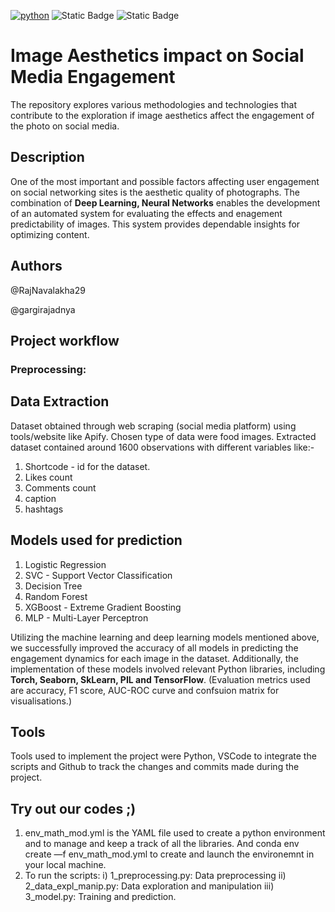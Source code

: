 [![python](https://img.shields.io/badge/Python-3.12-3776AB.svg?style=flat&logo=python&logoColor=white)](https://www.python.org) ![Static Badge](https://img.shields.io/badge/VSCode-blue)  ![Static Badge](https://img.shields.io/badge/Figma-black?logo=Figma)


# Image Aesthetics impact on Social Media Engagement
The repository explores various methodologies and technologies that contribute to the exploration if image aesthetics affect the engagement of the photo on social media.  
## Description
One of the most important and possible factors affecting user engagement on social networking sites is the aesthetic quality of photographs. The combination of **Deep Learning, Neural Networks** enables the development of an automated system for evaluating the effects and enagement predictability of images. This system provides dependable insights for optimizing content.
## Authors
@RajNavalakha29

@gargirajadnya

## Project workflow

### Preprocessing: 


## Data Extraction
Dataset obtained through web scraping (social media platform) using tools/website like Apify. Chosen type of data were food images. Extracted dataset contained around 1600 observations with different variables like:-
1. Shortcode - id for the dataset.
2. Likes count
3. Comments count
4. caption
5. hashtags
## Models used for prediction
1. Logistic Regression
2. SVC - Support Vector Classification
3. Decision Tree
4. Random Forest
5. XGBoost - Extreme Gradient Boosting
6. MLP - Multi-Layer Perceptron

Utilizing the machine learning and deep learning models mentioned above, we successfully improved the accuracy of all models in predicting the engagement dynamics for each image in the dataset. Additionally, the implementation of these models involved relevant Python libraries, including **Torch, Seaborn, SkLearn, PIL and TensorFlow**. (Evaluation metrics used are accuracy, F1 score, AUC-ROC curve and confsuion matrix for visualisations.)

## Tools 
Tools used to implement the project were Python, VSCode to integrate the scripts and Github to track the changes and commits made during the project.
 
## Try out our codes ;)
  1) env_math_mod.yml is the YAML file used to create a python environment and to manage and keep a track of all the libraries. And conda env create —f env_math_mod.yml to create and launch the environemnt in your local machine.
  2) To run the scripts:
     i) 1_preprocessing.py: Data preprocessing
    ii) 2_data_expl_manip.py: Data exploration and manipulation
   iii) 3_model.py: Training and prediction.


